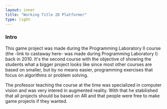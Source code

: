 ```yaml
---
layout: inner
title: "Working Title 2D Platformer"
type: light
---
```


### Intro

This game project was made during the Programming Laboratory II course (the -link to castaway here- was made during Programming Laboratory I) back in 2010. It's the second course with the objective of showing the students what a bigger project looks like since most other courses are based on smaller, but by no means easier, programming exercises that focus on algorithms or problem solving.

The professor teaching the course at the time was specialized in computer vision and was very intered in augmented reality. With that he stabilished that all projects should ba based on AR and that people were free to make game projects if they wanted.